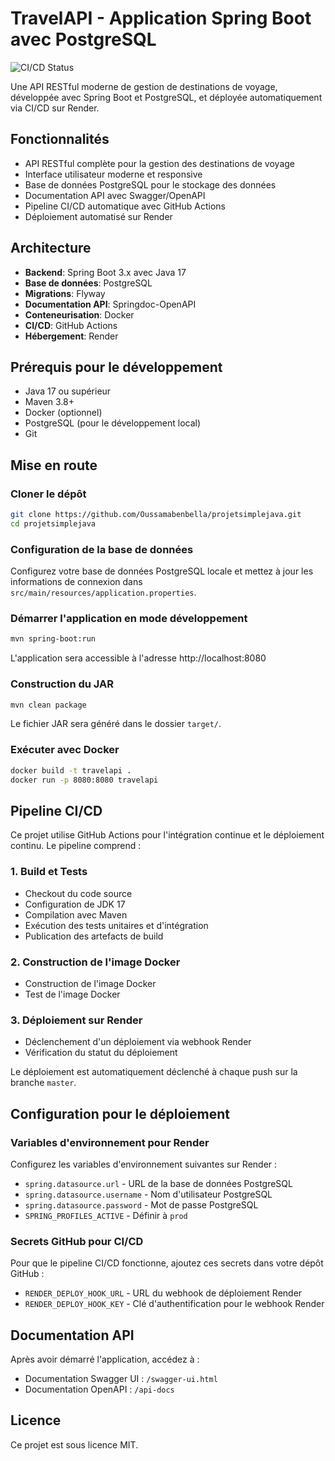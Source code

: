 # TravelAPI - Application Spring Boot avec PostgreSQL

![CI/CD Status](https://github.com/Oussamabenbella/projetsimplejava/actions/workflows/ci-cd.yml/badge.svg)

Une API RESTful moderne de gestion de destinations de voyage, développée avec Spring Boot et PostgreSQL, et déployée automatiquement via CI/CD sur Render.

## Fonctionnalités

- API RESTful complète pour la gestion des destinations de voyage
- Interface utilisateur moderne et responsive
- Base de données PostgreSQL pour le stockage des données
- Documentation API avec Swagger/OpenAPI
- Pipeline CI/CD automatique avec GitHub Actions
- Déploiement automatisé sur Render

## Architecture

- **Backend**: Spring Boot 3.x avec Java 17
- **Base de données**: PostgreSQL
- **Migrations**: Flyway
- **Documentation API**: Springdoc-OpenAPI
- **Conteneurisation**: Docker
- **CI/CD**: GitHub Actions
- **Hébergement**: Render

## Prérequis pour le développement

- Java 17 ou supérieur
- Maven 3.8+
- Docker (optionnel)
- PostgreSQL (pour le développement local)
- Git

## Mise en route

### Cloner le dépôt

```bash
git clone https://github.com/Oussamabenbella/projetsimplejava.git
cd projetsimplejava
```

### Configuration de la base de données

Configurez votre base de données PostgreSQL locale et mettez à jour les informations de connexion dans `src/main/resources/application.properties`.

### Démarrer l'application en mode développement

```bash
mvn spring-boot:run
```

L'application sera accessible à l'adresse http://localhost:8080

### Construction du JAR

```bash
mvn clean package
```

Le fichier JAR sera généré dans le dossier `target/`.

### Exécuter avec Docker

```bash
docker build -t travelapi .
docker run -p 8080:8080 travelapi
```

## Pipeline CI/CD

Ce projet utilise GitHub Actions pour l'intégration continue et le déploiement continu. Le pipeline comprend :

### 1. Build et Tests
- Checkout du code source
- Configuration de JDK 17
- Compilation avec Maven
- Exécution des tests unitaires et d'intégration
- Publication des artefacts de build

### 2. Construction de l'image Docker
- Construction de l'image Docker
- Test de l'image Docker

### 3. Déploiement sur Render
- Déclenchement d'un déploiement via webhook Render
- Vérification du statut du déploiement

Le déploiement est automatiquement déclenché à chaque push sur la branche `master`.

## Configuration pour le déploiement

### Variables d'environnement pour Render

Configurez les variables d'environnement suivantes sur Render :

- `spring.datasource.url` - URL de la base de données PostgreSQL
- `spring.datasource.username` - Nom d'utilisateur PostgreSQL
- `spring.datasource.password` - Mot de passe PostgreSQL
- `SPRING_PROFILES_ACTIVE` - Définir à `prod`

### Secrets GitHub pour CI/CD

Pour que le pipeline CI/CD fonctionne, ajoutez ces secrets dans votre dépôt GitHub :

- `RENDER_DEPLOY_HOOK_URL` - URL du webhook de déploiement Render
- `RENDER_DEPLOY_HOOK_KEY` - Clé d'authentification pour le webhook Render

## Documentation API

Après avoir démarré l'application, accédez à :

- Documentation Swagger UI : `/swagger-ui.html`
- Documentation OpenAPI : `/api-docs`

## Licence

Ce projet est sous licence MIT.
